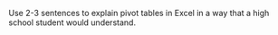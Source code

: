 Use 2-3 sentences to explain pivot tables in Excel in a way that a high school student would understand.
